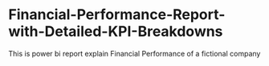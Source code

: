 # Financial-Performance-Report-with-Detailed-KPI-Breakdowns
This is power bi report explain Financial Performance of a fictional company
